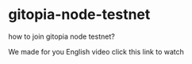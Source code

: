 # gitopia-node-testnet
how to join gitopia node testnet?

We made for you English video click this link to watch 
